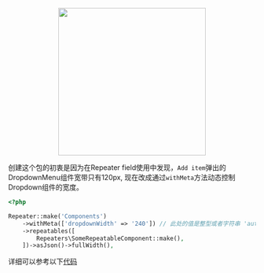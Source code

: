 <p align="center"><img src="http://res.cloudinary.com/guorenjun/image/upload/v1531809978/MN_LOGO_3.png" width="300"></p>

创建这个包的初衷是因为在Repeater field使用中发现，`Add item`弹出的DropdownMenu组件宽带只有120px, 现在改成通过`withMeta`方法动态控制Dropdown组件的宽度。

```php
<?php

Repeater::make('Components')
    ->withMeta(['dropdownWidth' => '240']) // 此处的值是整型或者字符串 'auto'
    ->repeatables([
        Repeaters\SomeRepeatableComponent::make(),
    ])->asJson()->fullWidth(),

```

详细可以参考以下[代码](/resources/js/components/FormField.vue#L44)